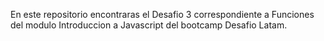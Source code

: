 En este repositorio encontraras el Desafio 3 correspondiente a Funciones del modulo Introduccion a Javascript del bootcamp Desafio Latam.


